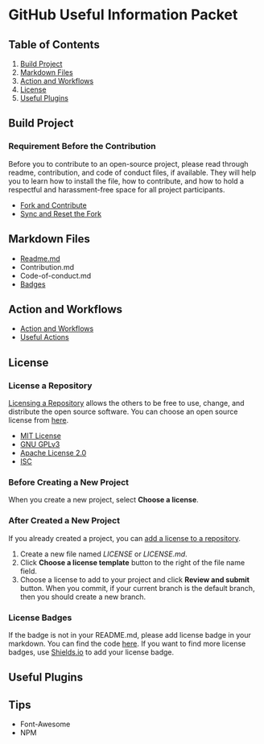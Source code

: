 # GitHub Useful Information Packet

## Table of Contents
1. [Build Project](#build-project)
1. [Markdown Files](#markdown-files)
1. [Action and Workflows](#action-and-workflows)
1. [License](#license)
1. [Useful Plugins](#useful-plugins)

## Build Project

### Requirement Before the Contribution

Before you to contribute to an open-source project, please read through readme, contribution, and code of conduct files, if available. They will help you to learn how to install the file, how to contribute, and how to hold a respectful and harassment-free space for all project participants.

* [Fork and Contribute](/build-project/fork-and-contribute.md)
* [Sync and Reset the Fork](/build-project/sync-and-reset.md)

## Markdown Files

* [Readme.md](/md-files/Readme.md)
* Contribution.md
* Code-of-conduct.md
* [Badges](/md-files/Badges.md)

## Action and Workflows

* [Action and Workflows](/Actions/Action-and-Workflows.md)
* [Useful Actions](/Actions/Useful-Actions.md)

## License

### License a Repository

[Licensing a Repository](https://docs.github.com/en/github/creating-cloning-and-archiving-repositories/licensing-a-repository) allows the others to be free to use, change, and distribute the open source software. You can choose an open source license from [here](https://choosealicense.com/).

* [MIT License](https://choosealicense.com/licenses/mit/)
* [GNU GPLv3](https://choosealicense.com/licenses/gpl-3.0/)
* [Apache License 2.0](https://choosealicense.com/licenses/apache-2.0/)
* [ISC](https://choosealicense.com/licenses/isc/)

### Before Creating a New Project

When you create a new project, select <b>Choose a license</b>.

### After Created a New Project

If you already created a project, you can [add a license to a repository](https://docs.github.com/en/github/building-a-strong-community/adding-a-license-to-a-repository).

1. Create a new file named _LICENSE_ or _LICENSE.md_.
1. Click <b>Choose a license template</b> button to the right of the file name field.
1. Choose a license to add to your project and click <b>Review and submit</b> button. When you commit, if your current branch is the default branch, then you should create a new branch.

### License Badges

If the badge is not in your README.md, please add license badge in your markdown. You can find the code [here](/md-files/Badges.md). If you want to find more license badges, use [Shields.io](https://shields.io/category/license) to add your license badge.

## Useful Plugins

## Tips

* Font-Awesome
* NPM
